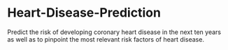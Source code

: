 # Heart-Disease-Prediction
Predict the risk of developing coronary heart disease in the next ten years as well as to pinpoint the most relevant risk factors of heart disease.
